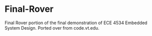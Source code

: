 # Final-Rover
Final Rover portion of the final demonstration of ECE 4534 Embedded System Design.
Ported over from code.vt.edu.
